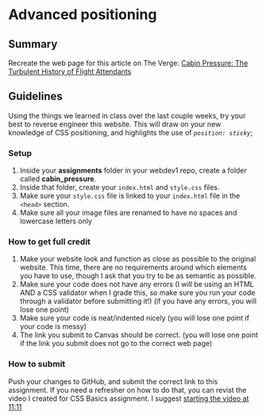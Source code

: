 # Advanced positioning

## **Summary**
Recreate the web page for this article on The Verge: [Cabin Pressure: The Turbulent History of Flight Attendants](https://www.theverge.com/22258257/flight-attendants-history-covid-pandemic-airline-industry-aviation)

## **Guidelines**
Using the things we learned in class over the last couple weeks, try your best to reverse engineer this website. This will draw on your new knowledge of CSS positioning, and highlights the use of *`position: sticky`*;

### **Setup**
1. Inside your **assignments** folder in your webdev1 repo, create a folder called **cabin_pressure**.
2. Inside that folder, create your `index.html` and `style.css` files.
3. Make sure your `style.css` file is linked to your `index.html` file in the `<head>` section.
4. Make sure all your image files are renamed to have no spaces and lowercase letters only

### **How to get full credit**
1. Make your website look and function as close as possible to the original website. This time, there are no requirements around which elements you have to use, though I ask that you try to be as semantic as possible.
2. Make sure your code does not have any errors (I will be using an HTML AND a CSS validator when I grade this, so make sure you run your code through a validator before submitting it!) (if you have any errors, you will lose one point)
3. Make sure your code is neat/indented nicely (you will lose one point if your code is messy)
4. The link you submit to Canvas should be correct. (you will lose one point if the link you submit does not go to the correct web page)

### **How to submit**
Push your changes to GitHub, and submit the correct link to this assignment. If you need a refresher on how to do that, you can revist the video I created for CSS Basics assignment. I suggest [starting the video at 11:11](https://www.youtube.com/watch?v=88QYmFPqAkA&t=671s)